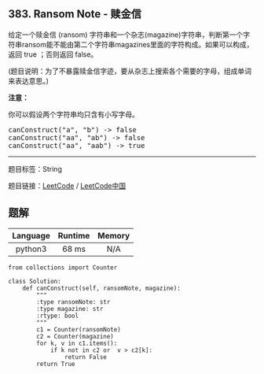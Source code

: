 ## 383. Ransom Note - 赎金信

<!--If you want to use the English description, use `question.content` instead-->

<p>给定一个赎金信 (ransom) 字符串和一个杂志(magazine)字符串，判断第一个字符串ransom能不能由第二个字符串magazines里面的字符构成。如果可以构成，返回 true ；否则返回 false。</p>

<p>(题目说明：为了不暴露赎金信字迹，要从杂志上搜索各个需要的字母，组成单词来表达意思。)</p>

<p><strong>注意：</strong></p>

<p>你可以假设两个字符串均只含有小写字母。</p>

<pre>
canConstruct(&quot;a&quot;, &quot;b&quot;) -&gt; false
canConstruct(&quot;aa&quot;, &quot;ab&quot;) -&gt; false
canConstruct(&quot;aa&quot;, &quot;aab&quot;) -&gt; true
</pre>



-----

题目标签：String

题目链接：[LeetCode](https://leetcode.com/problems/ransom-note/description/)  /  [LeetCode中国](https://leetcode-cn.com/problems/ransom-note/description/)

## 题解



| Language | Runtime | Memory |
|:---:|:---:|:---:|
| python3  | 68  ms | N/A |

```python3
from collections import Counter

class Solution:
    def canConstruct(self, ransomNote, magazine):
        """
        :type ransomNote: str
        :type magazine: str
        :rtype: bool
        """
        c1 = Counter(ransomNote)
        c2 = Counter(magazine)
        for k, v in c1.items():
            if k not in c2 or  v > c2[k]:
                return False
        return True
```
